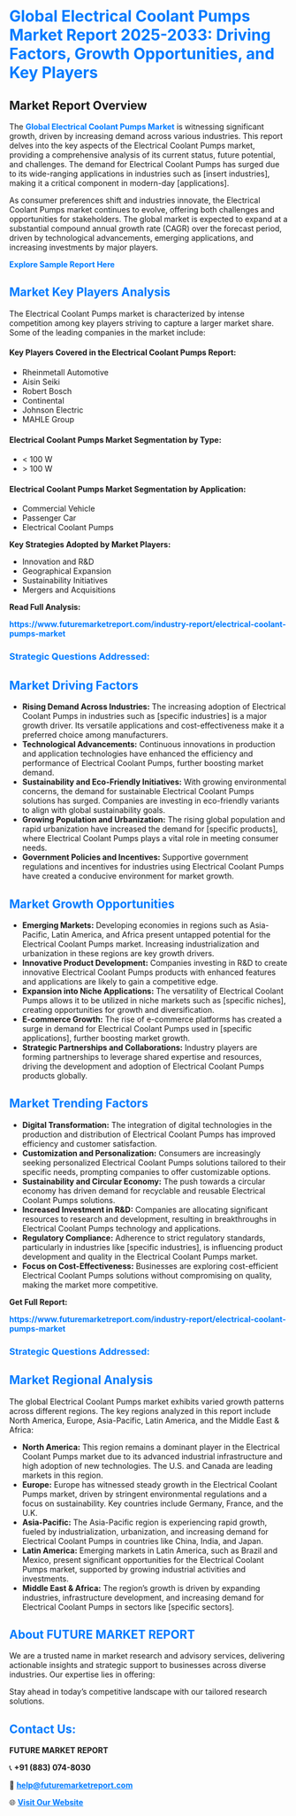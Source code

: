 <h1 style="color: #007BFF;">Global Electrical Coolant Pumps Market Report 2025-2033: Driving Factors, Growth Opportunities, and Key Players</h1>

<section id="overview">
<h2>Market Report Overview</h2>
<p>The <a href="https://www.futuremarketreport.com/industry-report/electrical-coolant-pumps-market" style="color: #007BFF; text-decoration: none;"><strong>Global Electrical Coolant Pumps Market</strong></a> is witnessing significant growth, driven by increasing demand across various industries. This report delves into the key aspects of the Electrical Coolant Pumps market, providing a comprehensive analysis of its current status, future potential, and challenges. The demand for Electrical Coolant Pumps has surged due to its wide-ranging applications in industries such as [insert industries], making it a critical component in modern-day [applications].</p>
<p>As consumer preferences shift and industries innovate, the Electrical Coolant Pumps market continues to evolve, offering both challenges and opportunities for stakeholders. The global market is expected to expand at a substantial compound annual growth rate (CAGR) over the forecast period, driven by technological advancements, emerging applications, and increasing investments by major players.</p>
</section>

<section id="overview">
<p><a href="https://www.futuremarketreport.com/request-sample/reportId=125903" style="color: #007BFF; text-decoration: none;"><strong>Explore Sample Report Here</strong></a></p>
</section>

<section id="key-players">
<h2 style="color: #007BFF;">Market Key Players Analysis</h2>
<p>The Electrical Coolant Pumps market is characterized by intense competition among key players striving to capture a larger market share. Some of the leading companies in the market include:</p>
<h4>Key Players Covered in the Electrical Coolant Pumps Report:</h4>
<ul><li>Rheinmetall Automotive</li><li>Aisin Seiki</li><li>Robert Bosch</li><li>Continental</li><li>Johnson Electric</li><li>MAHLE Group</li></ul>
<h4>Electrical Coolant Pumps Market Segmentation by Type:</h4>
<ul><li>&lt; 100 W</li><li>&gt; 100 W</li></ul>

<h4>Electrical Coolant Pumps Market Segmentation by Application:</h4>
<ul><li>Commercial Vehicle</li><li>Passenger Car</li><li>Electrical Coolant Pumps</li></ul>
<p><strong>Key Strategies Adopted by Market Players:</strong></p>
<ul>
<li>Innovation and R&D</li>
<li>Geographical Expansion</li>
<li>Sustainability Initiatives</li>
<li>Mergers and Acquisitions</li>
</ul>
</section>

<section>
<p><strong>Read Full Analysis: </strong></p><a href="https://www.futuremarketreport.com/industry-report/electrical-coolant-pumps-market" style="color: #007BFF; text-decoration: none;"><strong>https://www.futuremarketreport.com/industry-report/electrical-coolant-pumps-market</strong></a>
<h3 style="color: #007BFF;">Strategic Questions Addressed:</h3>
</section>

<section id="driving-factors">
<h2 style="color: #007BFF;">Market Driving Factors</h2>
<ul>
<li><strong>Rising Demand Across Industries:</strong> The increasing adoption of Electrical Coolant Pumps in industries such as [specific industries] is a major growth driver. Its versatile applications and cost-effectiveness make it a preferred choice among manufacturers.</li>
<li><strong>Technological Advancements:</strong> Continuous innovations in production and application technologies have enhanced the efficiency and performance of Electrical Coolant Pumps, further boosting market demand.</li>
<li><strong>Sustainability and Eco-Friendly Initiatives:</strong> With growing environmental concerns, the demand for sustainable Electrical Coolant Pumps solutions has surged. Companies are investing in eco-friendly variants to align with global sustainability goals.</li>
<li><strong>Growing Population and Urbanization:</strong> The rising global population and rapid urbanization have increased the demand for [specific products], where Electrical Coolant Pumps plays a vital role in meeting consumer needs.</li>
<li><strong>Government Policies and Incentives:</strong> Supportive government regulations and incentives for industries using Electrical Coolant Pumps have created a conducive environment for market growth.</li>
</ul>
</section>

<section id="growth-opportunities">
<h2 style="color: #007BFF;">Market Growth Opportunities</h2>
<ul>
<li><strong>Emerging Markets:</strong> Developing economies in regions such as Asia-Pacific, Latin America, and Africa present untapped potential for the Electrical Coolant Pumps market. Increasing industrialization and urbanization in these regions are key growth drivers.</li>
<li><strong>Innovative Product Development:</strong> Companies investing in R&D to create innovative Electrical Coolant Pumps products with enhanced features and applications are likely to gain a competitive edge.</li>
<li><strong>Expansion into Niche Applications:</strong> The versatility of Electrical Coolant Pumps allows it to be utilized in niche markets such as [specific niches], creating opportunities for growth and diversification.</li>
<li><strong>E-commerce Growth:</strong> The rise of e-commerce platforms has created a surge in demand for Electrical Coolant Pumps used in [specific applications], further boosting market growth.</li>
<li><strong>Strategic Partnerships and Collaborations:</strong> Industry players are forming partnerships to leverage shared expertise and resources, driving the development and adoption of Electrical Coolant Pumps products globally.</li>
</ul>
</section>

<section id="trending-factors">
<h2 style="color: #007BFF;">Market Trending Factors</h2>
<ul>
<li><strong>Digital Transformation:</strong> The integration of digital technologies in the production and distribution of Electrical Coolant Pumps has improved efficiency and customer satisfaction.</li>
<li><strong>Customization and Personalization:</strong> Consumers are increasingly seeking personalized Electrical Coolant Pumps solutions tailored to their specific needs, prompting companies to offer customizable options.</li>
<li><strong>Sustainability and Circular Economy:</strong> The push towards a circular economy has driven demand for recyclable and reusable Electrical Coolant Pumps solutions.</li>
<li><strong>Increased Investment in R&D:</strong> Companies are allocating significant resources to research and development, resulting in breakthroughs in Electrical Coolant Pumps technology and applications.</li>
<li><strong>Regulatory Compliance:</strong> Adherence to strict regulatory standards, particularly in industries like [specific industries], is influencing product development and quality in the Electrical Coolant Pumps market.</li>
<li><strong>Focus on Cost-Effectiveness:</strong> Businesses are exploring cost-efficient Electrical Coolant Pumps solutions without compromising on quality, making the market more competitive.</li>
</ul>
</section>

<section>
<p><strong>Get Full Report: </strong></p><a href="https://www.futuremarketreport.com/industry-report/electrical-coolant-pumps-market" style="color: #007BFF; text-decoration: none;"><strong>https://www.futuremarketreport.com/industry-report/electrical-coolant-pumps-market</strong></a>
<h3 style="color: #007BFF;">Strategic Questions Addressed:</h3>
</section>


<section id="regional-analysis">
<h2 style="color: #007BFF;">Market Regional Analysis</h2>
<p>The global Electrical Coolant Pumps market exhibits varied growth patterns across different regions. The key regions analyzed in this report include North America, Europe, Asia-Pacific, Latin America, and the Middle East & Africa:</p>
<ul>
<li><strong>North America:</strong> This region remains a dominant player in the Electrical Coolant Pumps market due to its advanced industrial infrastructure and high adoption of new technologies. The U.S. and Canada are leading markets in this region.</li>
<li><strong>Europe:</strong> Europe has witnessed steady growth in the Electrical Coolant Pumps market, driven by stringent environmental regulations and a focus on sustainability. Key countries include Germany, France, and the U.K.</li>
<li><strong>Asia-Pacific:</strong> The Asia-Pacific region is experiencing rapid growth, fueled by industrialization, urbanization, and increasing demand for Electrical Coolant Pumps in countries like China, India, and Japan.</li>
<li><strong>Latin America:</strong> Emerging markets in Latin America, such as Brazil and Mexico, present significant opportunities for the Electrical Coolant Pumps market, supported by growing industrial activities and investments.</li>
<li><strong>Middle East & Africa:</strong> The region’s growth is driven by expanding industries, infrastructure development, and increasing demand for Electrical Coolant Pumps in sectors like [specific sectors].</li>
</ul>
</section>

<footer>
<h2 style="color: #007BFF;">About FUTURE MARKET REPORT</h2>
<p>We are a trusted name in market research and advisory services, delivering actionable insights and strategic support to businesses across diverse industries. Our expertise lies in offering:</p>

<p>Stay ahead in today’s competitive landscape with our tailored research solutions.</p>

<h2 style="color: #007BFF;">Contact Us:</h2>
<p><strong>FUTURE MARKET REPORT</strong></p>
<p>📞 <strong>+91 (883) 074-8030</strong></p>
<p>📧 <strong><a href="mailto:help@futuremarketreport.com" style="color: #007BFF;">help@futuremarketreport.com</a></strong></p>
<p>🌐 <strong><a href="https://www.futuremarketreport.com/" style="color: #007BFF;">Visit Our Website</a></strong></p>
</footer>